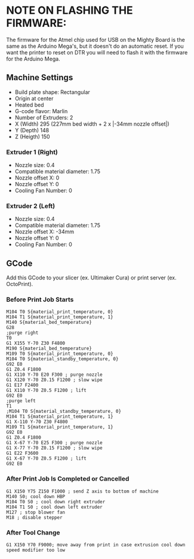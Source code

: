# NOTE ON FLASHING THE FIRMWARE:

The firmware for the Atmel chip used for USB on the Mighty Board is the same as the Arduino Mega's, but it doesn't do an automatic reset. If you want the printer to reset on DTR you will need to flash it with the firmware for the Arduino Mega.

## Machine Settings

- Build plate shape: Rectangular
- Origin at center
- Heated bed
- G-code flavor: Marlin
- Number of Extruders: 2
- X (Width) 295 (227mm bed width + 2 x |-34mm nozzle offset|)
- Y (Depth) 148
- Z (Heigth) 150

### Extruder 1 (Right)

- Nozzle size: 0.4
- Compatible material diameter: 1.75
- Nozzle offset X: 0
- Nozzle offset Y: 0
- Cooling Fan Number: 0

### Extruder 2 (Left)
- Nozzle size: 0.4
- Compatible material diameter: 1.75
- Nozzle offset X: -34mm
- Nozzle offset Y: 0
- Cooling Fan Number: 0

## GCode

Add this GCode to your slicer (ex. Ultimaker Cura) or print server (ex. OctoPrint).

### Before Print Job Starts

```gcode
M104 T0 S{material_print_temperature, 0}
M104 T1 S{material_print_temperature, 1}
M140 S{material_bed_temperature}
G28
;purge right
T0
G1 X155 Y-70 Z30 F4800
M190 S{material_bed_temperature}
M109 T0 S{material_print_temperature, 0}
M104 T0 S{material_standby_temperature, 0}
G92 E0
G1 Z0.4 F1800
G1 X110 Y-70 E20 F300 ; purge nozzle
G1 X120 Y-70 Z0.15 F1200 ; slow wipe
G1 E17 F2400
G1 X110 Y-70 Z0.5 F1200 ; lift
G92 E0
;purge left
T1
;M104 T0 S{material_standby_temperature, 0}
M104 T1 S{material_print_temperature, 1}
G1 X-110 Y-70 Z30 F4800
M109 T1 S{material_print_temperature, 1}
G92 E0
G1 Z0.4 F1800
G1 X-67 Y-70 E25 F300 ; purge nozzle
G1 X-77 Y-70 Z0.15 F1200 ; slow wipe
G1 E22 F3600
G1 X-67 Y-70 Z0.5 F1200 ; lift
G92 E0
```

### After Print Job Is Completed or Cancelled

```gcode
G1 X150 Y75 Z150 F1000 ; send Z axis to bottom of machine
M140 S0; cool down HBP
M104 T0 S0 ; cool down right extruder
M104 T1 S0 ; cool down left extruder
M127 ; stop blower fan
M18 ; disable stepper
```

### After Tool Change

```gcode
G1 X150 Y70 F9000; move away from print in case extrusion cool down speed modifier too low
```
